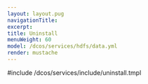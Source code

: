 ```yaml
---
layout: layout.pug
navigationTitle:
excerpt:
title: Uninstall
menuWeight: 60
model: /dcos/services/hdfs/data.yml
render: mustache
---
```


#include /dcos/services/include/uninstall.tmpl
